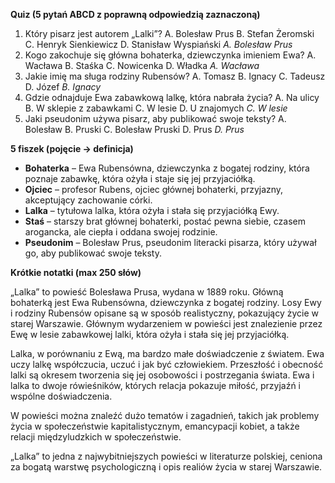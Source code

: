  **Quiz (5 pytań ABCD z poprawną odpowiedzią zaznaczoną)**

1. Który pisarz jest autorem „Lalki”?
A. Bolesław Prus
B. Stefan Żeromski
C. Henryk Sienkiewicz
D. Stanisław Wyspiański
*A. Bolesław Prus*
2. Kogo zakochuje się główna bohaterka, dziewczynka imieniem Ewa?
A. Wacława
B. Staśka
C. Nowicenka
D. Władka
*A. Wacława*
3. Jakie imię ma sługa rodziny Rubensów?
A. Tomasz
B. Ignacy
C. Tadeusz
D. Józef
*B. Ignacy*
4. Gdzie odnajduje Ewa zabawkową lalkę, która nabrała życia?
A. Na ulicy
B. W sklepie z zabawkami
C. W lesie
D. U znajomych
*C. W lesie*
5. Jaki pseudonim używa pisarz, aby publikować swoje teksty?
A. Bolesław
B. Pruski
C. Bolesław Pruski
D. Prus
*D. Prus*

**5 fiszek (pojęcie → definicja)**

- **Bohaterka** – Ewa Rubensówna, dziewczynka z bogatej rodziny, która poznaje zabawkę, która ożyła i staje się jej przyjaciółką.
- **Ojciec** – profesor Rubens, ojciec głównej bohaterki, przyjazny, akceptujący zachowanie córki.
- **Lalka** – tytułowa lalka, która ożyła i stała się przyjaciółką Ewy.
- **Staś** – starszy brat głównej bohaterki, postać pewna siebie, czasem arogancka, ale ciepła i oddana swojej rodzinie.
- **Pseudonim** – Bolesław Prus, pseudonim literacki pisarza, który używał go, aby publikować swoje teksty.

**Krótkie notatki (max 250 słów)**

„Lalka” to powieść Bolesława Prusa, wydana w 1889 roku. Główną bohaterką jest Ewa Rubensówna, dziewczynka z bogatej rodziny. Losy Ewy i rodziny Rubensów opisane są w sposób realistyczny, pokazujący życie w starej Warszawie. Głównym wydarzeniem w powieści jest znalezienie przez Ewę w lesie zabawkowej lalki, która ożyła i stała się jej przyjaciółką.

Lalka, w porównaniu z Ewą, ma bardzo małe doświadczenie z światem. Ewa uczy lalkę współczucia, uczuć i jak być człowiekiem. Przeszłość i obecność lalki są okresem tworzenia się jej osobowości i postrzegania świata. Ewa i lalka to dwoje rówieśników, których relacja pokazuje miłość, przyjaźń i wspólne doświadczenia.

W powieści można znaleźć dużo tematów i zagadnień, takich jak problemy życia w społeczeństwie kapitalistycznym, emancypacji kobiet, a także relacji międzyludzkich w społeczeństwie.

„Lalka” to jedna z najwybitniejszych powieści w literaturze polskiej, ceniona za bogatą warstwę psychologiczną i opis realiów życia w starej Warszawie.